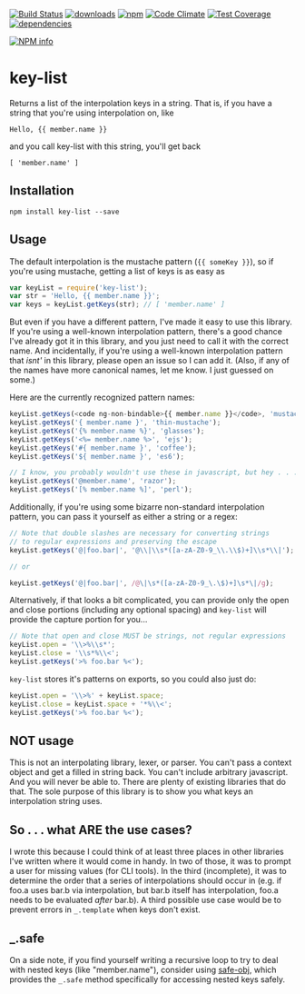 [![Build Status](https://travis-ci.org/tandrewnichols/key-list.png)](https://travis-ci.org/tandrewnichols/key-list) [![downloads](http://img.shields.io/npm/dm/key-list.svg)](https://npmjs.org/package/key-list) [![npm](http://img.shields.io/npm/v/key-list.svg)](https://npmjs.org/package/key-list) [![Code Climate](https://codeclimate.com/github/tandrewnichols/key-list/badges/gpa.svg)](https://codeclimate.com/github/tandrewnichols/key-list) [![Test Coverage](https://codeclimate.com/github/tandrewnichols/key-list/badges/coverage.svg)](https://codeclimate.com/github/tandrewnichols/key-list) [![dependencies](https://david-dm.org/tandrewnichols/key-list.png)](https://david-dm.org/tandrewnichols/key-list)

[![NPM info](https://nodei.co/npm/key-list.png?downloads=true)](https://nodei.co/npm/key-list.png?downloads=true)

# key-list

Returns a list of the interpolation keys in a string. That is, if you have a string that you're using interpolation on, like

```
Hello, {{ member.name }}
```

and you call key-list with this string, you'll get back

```
[ 'member.name' ]
```

## Installation

`npm install key-list --save`

## Usage

The default interpolation is the mustache pattern (<code ng-non-bindable>{{ someKey }}</code>), so if you're using mustache, getting a list of keys is as easy as

```javascript
var keyList = require('key-list');
var str = 'Hello, {{ member.name }}';
var keys = keyList.getKeys(str); // [ 'member.name' ]
```

But even if you have a different pattern, I've made it easy to use this library. If you're using a well-known interpolation pattern, there's a good chance I've already got it in this library, and you just need to call it with the correct name. And incidentally, if you're using a well-known interpolation pattern that _isnt'_ in this library, please open an issue so I can add it. (Also, if any of the names have more canonical names, let me know. I just guessed on some.)

Here are the currently recognized pattern names:

```javascript
keyList.getKeys(<code ng-non-bindable>{{ member.name }}</code>, 'mustache');
keyList.getKeys('{ member.name }', 'thin-mustache');
keyList.getKeys('{% member.name %}', 'glasses');
keyList.getKeys('<%= member.name %>', 'ejs');
keyList.getKeys('#{ member.name }', 'coffee');
keyList.getKeys('${ member.name }', 'es6');

// I know, you probably wouldn't use these in javascript, but hey . . . they're there if you do
keyList.getKeys('@member.name', 'razor'); 
keyList.getKeys('[% member.name %]', 'perl');
```

Additionally, if you're using some bizarre non-standard interpolation pattern, you can pass it yourself as either a string or a regex:

```javascript
// Note that double slashes are necessary for converting strings
// to regular expressions and preserving the escape
keyList.getKeys('@|foo.bar|', '@\\|\\s*([a-zA-Z0-9_\\.\\$)+]\\s*\\|');

// or

keyList.getKeys('@|foo.bar|', /@\|\s*([a-zA-Z0-9_\.\$)+]\s*\|/g);
```

Alternatively, if that looks a bit complicated, you can provide only the open and close portions (including any optional spacing) and `key-list` will provide the capture portion for you...

```javascript
// Note that open and close MUST be strings, not regular expressions
keyList.open = '\\>%\\s*';
keyList.close = '\\s*%\\<';
keyList.getKeys('>% foo.bar %<');
```

`key-list` stores it's patterns on exports, so you could also just do:


```javascript
keyList.open = '\\>%' + keyList.space;
keyList.close = keyList.space + '*%\\<';
keyList.getKeys('>% foo.bar %<');
```

## NOT usage

This is not an interpolating library, lexer, or parser. You can't pass a context object and get a filled in string back. You can't include arbitrary javascript. And you will never be able to. There are plenty of existing libraries that do that. The sole purpose of this library is to show you what keys an interpolation string uses.

## So . . . what ARE the use cases?

I wrote this because I could think of at least three places in other libraries I've written where it would come in handy. In two of those, it was to prompt a user for missing values (for CLI tools). In the third (incomplete), it was to determine the order that a series of interpolations should occur in (e.g. if foo.a uses bar.b via interpolation, but bar.b itself has interpolation, foo.a needs to be evaluated _after_ bar.b). A third possible use case would be to prevent errors in `_.template` when keys don't exist.

## _.safe

On a side note, if you find yourself writing a recursive loop to try to deal with nested keys (like "member.name"), consider using [safe-obj](https://github.com/mantacode/safe-obj), which provides the `_.safe` method specifically for accessing nested keys safely.
